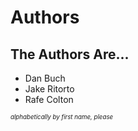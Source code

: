 # Authors

## The Authors Are...

* Dan Buch
* Jake Ritorto
* Rafe Colton

<sub><sup>*alphabetically by first name, please*</sup></sub>

